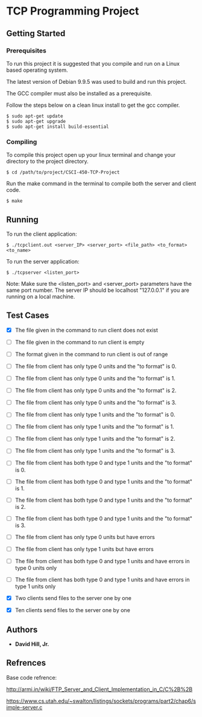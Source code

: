 # TCP Programming Project



## Getting Started



### Prerequisites

To run this project it is suggested that you compile and run on a Linux based operating system.

The latest version of Debian 9.9.5 was used to build and run this project.

The GCC compiler must also be installed as a prerequisite.

Follow the steps below on a clean linux install to get the gcc compiler.

```
$ sudo apt-get update
$ sudo apt-get upgrade
$ sudo apt-get install build-essential
```

### Compiling

To compile this project open up your linux terminal and change your directory to the project directory.

```
$ cd /path/to/project/CSCI-450-TCP-Project
```

Run the make command in the terminal to compile both the server and client code.

```
$ make
```

## Running

To run the client application:

```
$ ./tcpclient.out <server_IP> <server_port> <file_path> <to_format> <to_name>
```

To run the server application:

```
$ ./tcpserver <listen_port>
```

Note: Make sure the <listen_port> and <server_port> parameters have the same port number. The server IP should be localhost "127.0.0.1" if you are running on a local machine.

## Test Cases

- [x] The file given in the command to run client does not exist
- [ ] The file given in the command to run client is empty
- [ ] The format given in the command to run client is out of range
- [ ] The file from client has only type 0 units and the "to format" is 0.
- [ ] The file from client has only type 0 units and the "to format" is 1.
- [ ] The file from client has only type 0 units and the "to format" is 2.
- [ ] The file from client has only type 0 units and the "to format" is 3.
- [ ] The file from client has only type 1 units and the "to format" is 0.
- [ ] The file from client has only type 1 units and the "to format" is 1.
- [ ] The file from client has only type 1 units and the "to format" is 2.
- [ ] The file from client has only type 1 units and the "to format" is 3.
- [ ] The file from client has both type 0 and type 1 units and the "to format" is 0.
- [ ] The file from client has both type 0 and type 1 units and the "to format" is 1.
- [ ] The file from client has both type 0 and type 1 units and the "to format" is 2.
- [ ] The file from client has both type 0 and type 1 units and the "to format" is 3.
- [ ] The file from client has only type 0 units but have errors
- [ ] The file from client has only type 1 units but have errors
- [ ] The file from client has both type 0 and type 1 units and have errors in type 0 units
only
- [ ] The file from client has both type 0 and type 1 units and have errors in type 1 units
only
- [x] Two clients send files to the server one by one
- [x] Ten clients send files to the server one by one



## Authors

* **David Hill, Jr.** 

## Refrences

Base code refrence:

http://armi.in/wiki/FTP_Server_and_Client_Implementation_in_C/C%2B%2B

https://www.cs.utah.edu/~swalton/listings/sockets/programs/part2/chap6/simple-server.c


